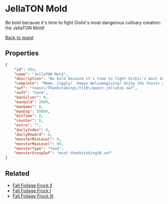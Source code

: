 # JellaTON Mold

Be bold because it's time to fight Oishii's most dangerous culinary creation: the JellaTON Mold!

[Back to quest](../quests.md)

## Properties

```json
{
    "id": 694,
    "name": "JellaTON Mold",
    "description": "Be bold because it's time to fight Oishii's most dangerous culinary creation: the JellaTON Mold!",
    "complete": "Mmmm, jiggly!  Happy Welcomegiving! Enjoy the feasts you go to this year!",
    "swf": "towns\/Thankstaking\/tt10\/quest-jellaton.swf",
    "swfX": "none",
    "maxSilver": 0,
    "maxGold": 2000,
    "maxGems": 0,
    "maxExp": 50000,
    "minTime": 0,
    "counter": 0,
    "extra": "",
    "dailyIndex": 0,
    "dailyReward": 0,
    "monsterMinLevel": 0,
    "monsterMaxLevel": 99,
    "monsterType": "food",
    "monsterGroupSwf": "mset-thankstaking10.swf"
}
```

## Related

- [Fall Foilage Frock II](../items/4599-fall-foilage-frock-ii.md)
- [Fall Foilage Frock I](../items/4600-fall-foilage-frock-i.md)
- [Fall Foilage Frock III](../items/4601-fall-foilage-frock-iii.md)

